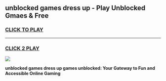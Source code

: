 
## unblocked games dress up - Play Unblocked Gmaes & Free
<h3>
<a href="https://news.freeplayer.one?title=unblocked_games_dress_up&ref=23F">CLICK TO PLAY</a></h3>
<hr>

<h3>
<a href="https://news.freeplayer.one?title=unblocked_games_dress_up&ref=23F">CLICK 2 PLAY</a>
  
</h3>

<a href="https://news.freeplayer.one?title=unblocked_games_dress_up&ref=23F/"><img src="https://clearcache.store/games.png"></a>


**unblocked games dress up games unblocked: Your Gateway to Fun and Accessible Online Gaming**
